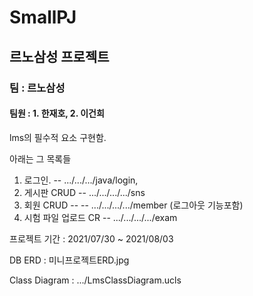 # SmallPJ
## 르노삼성 프로젝트

### 팀 : 르노삼성

#### 팀원 : 1. 한재호, 2. 이건희

lms의 필수적 요소 구현함. 

아래는 그 목록들 

1. 로그인.  -- .../.../.../java/login, 
2. 게시판 CRUD  -- .../.../.../.../sns
3. 회원 CRUD --  -- .../.../.../.../member (로그아웃 기능포함)
4. 시험 파일 업로드 CR  -- .../.../.../.../exam

프로젝트 기간 : 2021/07/30 ~ 2021/08/03

DB ERD : 미니프로젝트ERD.jpg

Class Diagram : .../LmsClassDiagram.ucls
